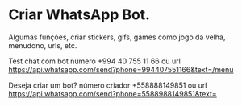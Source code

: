 # Criar WhatsApp Bot.
Algumas funções, criar stickers, gifs, games como jogo da velha, menudono, urls, etc.

Test chat com bot número +994 40 755 11 66 ou url https://api.whatsapp.com/send?phone=994407551166&text=/menu

Deseja criar um bot? número criador +558888149851 ou url https://api.whatsapp.com/send?phone=5588988149851&text=
